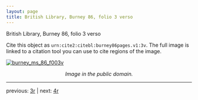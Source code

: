 ```yaml
---
layout: page
title: British Library, Burney 86, folio 3 verso
---
```


British Library, Burney 86, folio 3 verso

Cite this object as `urn:cite2:citebl:burney86pages.v1:3v`.  The full image is linked to a citation tool you can use to cite regions of the image.

[![burney_ms_86_f003v](http://www.homermultitext.org/iipsrv?IIIF=/project/homer/pyramidal/deepzoom/citebl/burney86imgs/v1/burney_ms_86_f003v.tif/full/800,/0/default.jpg)](http://www.homermultitext.org/ict2/?urn=urn:cite2:citebl:burney86imgs.v1:burney_ms_86_f003v) 

<p style="text-align: center; font-style: italic;">Image in the public domain.</p>

---

previous: [3r](../3r/) | next: [4r](../4r/)